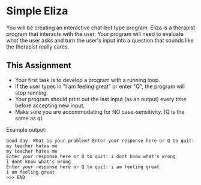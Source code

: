 # Simple Eliza

You will be creating an interactive chat-bot type program. 
Eliza is a therapist program that interacts with the user. 
Your program will need to evaluate what the user asks and turn the user's input into a question that sounds like the therapist really cares.

## This Assignment
- Your first task is to develop a program with a running loop. 
- If the user types in "I am feeling great" or enter "Q", the program will stop running. 
- Your program should print out the last input (as an output) every time before accepting new input. 
- Make sure you are accommodating for NO case-sensitivity. (Q is the same as q)

Example output:
```
Good day. What is your problem? Enter your response here or Q to quit: my teacher hates me
my teacher hates me
Enter your response here or Q to quit: i dont know what's wrong
i dont know what's wrong
Enter your response here or Q to quit: i am feeling great
i am feeling great
>>> END
```